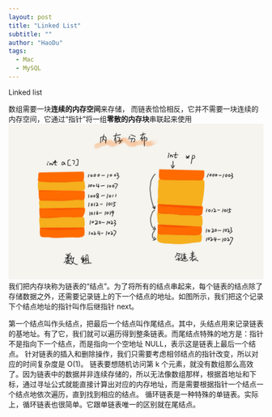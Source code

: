```yaml
---
layout: post
title: "Linked List"
subtitle: ""
author: "HaoDu"
tags:
  - Mac
  - MySQL
---
```

Linked list

数组需要一块**连续的内存空间**来存储，
而链表恰恰相反，它并不需要一块连续的内存空间，它通过“指针”将一组**零散的内存块**串联起来使用
![img](img/in-post/post-linked/d5d5bee4be28326ba3c28373808a62cd.jpg)
我们把内存块称为链表的“结点”。为了将所有的结点串起来，每个链表的结点除了存储数据之外，还需要记录链上的下一个结点的地址。如图所示，我们把这个记录下个结点地址的指针叫作后继指针 next。

第一个结点叫作头结点，把最后一个结点叫作尾结点。其中，头结点用来记录链表的基地址。有了它，我们就可以遍历得到整条链表。而尾结点特殊的地方是：指针不是指向下一个结点，而是指向一个空地址 NULL，表示这是链表上最后一个结点。
针对链表的插入和删除操作，我们只需要考虑相邻结点的指针改变，所以对应的时间复杂度是 O(1)。
链表要想随机访问第 k 个元素，就没有数组那么高效了。因为链表中的数据并非连续存储的，所以无法像数组那样，根据首地址和下标，通过寻址公式就能直接计算出对应的内存地址，而是需要根据指针一个结点一个结点地依次遍历，直到找到相应的结点。
循环链表是一种特殊的单链表。实际上，循环链表也很简单。它跟单链表唯一的区别就在尾结点。 